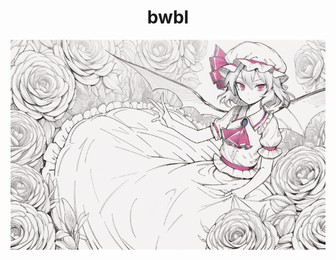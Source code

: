 <div align="center">
  <h1>
    bwbl
  </h1> 
  <a href="https://bwbl.me"><img src="banner.png" title="test"></a>
</div>
